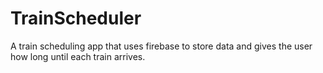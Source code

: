 # TrainScheduler
A train scheduling app that uses firebase to store data and gives the user how long until each train arrives.
